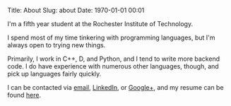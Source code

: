 Title: About
Slug: about
Date: 1970-01-01 00:01

I'm a fifth year student at the Rochester Institute of Technology.

I spend most of my time tinkering with programming languages, but I'm always open to trying new things.

Primarily, I work in C++, D, and Python, and I tend to write more backend code. I do have experience with numerous other languages, though, and pick up languages fairly quickly.

I can be contacted via [email][Email], [LinkedIn], or [Google+], and my resume can be found [here][Resume].

[Email]: mailto:msoucy@csh.rit.edu
[LinkedIn]: http://www.linkedin.com/in/msoucy
[Google+]: http://gplus.to/msoucy
[Resume]: {filename}/extras/resume.pdf
